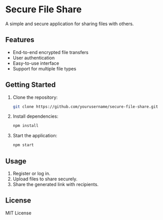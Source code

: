 # Secure File Share

A simple and secure application for sharing files with others.

## Features

- End-to-end encrypted file transfers
- User authentication
- Easy-to-use interface
- Support for multiple file types

## Getting Started

1. Clone the repository:
    ```bash
    git clone https://github.com/yourusername/secure-file-share.git
    ```
2. Install dependencies:
    ```bash
    npm install
    ```
3. Start the application:
    ```bash
    npm start
    ```

## Usage

1. Register or log in.
2. Upload files to share securely.
3. Share the generated link with recipients.

## License

MIT License